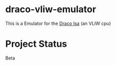 # draco-vliw-emulator
This is a Emulator for the [Draco Isa](https://docs.google.com/document/d/1A4i87n1Lm8FQN6mwfD5q9joWKlqbkkG1AcV6SPHX_HM) (an VLIW cpu)
# Project Status
Beta
